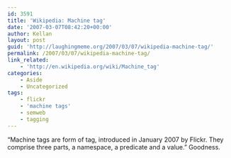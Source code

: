 ```yaml
---
id: 3591
title: 'Wikipedia: Machine tag'
date: '2007-03-07T08:42:20+00:00'
author: Kellan
layout: post
guid: 'http://laughingmeme.org/2007/03/07/wikipedia-machine-tag/'
permalink: /2007/03/07/wikipedia-machine-tag/
link_related:
    - 'http://en.wikipedia.org/wiki/Machine_tag'
categories:
    - Aside
    - Uncategorized
tags:
    - flickr
    - 'machine tags'
    - semweb
    - tagging
---
```


“Machine tags are form of tag, introduced in January 2007 by Flickr. They comprise three parts, a namespace, a predicate and a value.” Goodness.